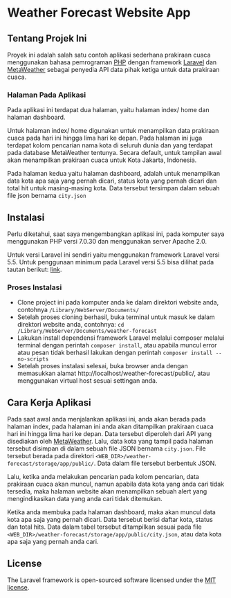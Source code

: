 # Weather Forecast Website App #

## Tentang Projek Ini ##
Proyek ini adalah salah satu contoh aplikasi sederhana prakiraan cuaca menggunakan bahasa pemrograman [PHP](https://secure.php.net/) dengan framework [Laravel](https://laravel.com/) dan [MetaWeather](https://www.metaweather.com) sebagai penyedia API data pihak ketiga untuk data prakiraan cuaca.

### Halaman Pada Aplikasi ###
Pada aplikasi ini terdapat dua halaman, yaitu halaman index/ home dan halaman dashboard.

Untuk halaman index/ home digunakan untuk menampilkan data prakiraan cuaca pada hari ini hingga lima hari ke depan. Pada halaman ini juga terdapat kolom pencarian nama kota di seluruh dunia dan yang terdapat pada database MetaWeather tentunya. Secara default, untuk tampilan awal akan menampilkan prakiraan cuaca untuk Kota Jakarta, Indonesia.

Pada halaman kedua yaitu halaman dashboard, adalah untuk menampilkan data kota apa saja yang pernah dicari, status kota yang pernah dicari dan total hit untuk masing-masing kota. Data tersebut tersimpan dalam sebuah file json bernama `city.json`

## Instalasi ##
Perlu diketahui, saat saya mengembangkan aplikasi ini, pada komputer saya menggunakan PHP versi 7.0.30 dan menggunakan server Apache 2.0.

Untuk versi Laravel ini sendiri yaitu menggunakan framework Laravel versi 5.5. Untuk penggunaan minimum pada Laravel versi 5.5 bisa dilihat pada tautan berikut: [link](https://laravel.com/docs/5.5/#installation).

### Proses Instalasi ###
* Clone project ini pada komputer anda ke dalam direktori website anda, contohnya `/Library/WebServer/Documents/`
* Setelah proses cloning berhasil, buka terminal untuk masuk ke dalam direktori website anda, contohnya: `cd /Library/WebServer/Documents/weather-forecast`
* Lakukan install dependensi framework Laravel melalui composer melalui terminal dengan perintah `composer install`, atau apabila muncul error atau pesan tidak berhasil lakukan dengan perintah `composer install --no-scripts`
* Setelah proses instalasi selesai, buka browser anda dengan memasukkan alamat http://localhost/weather-forecast/public/, atau menggunakan virtual host sesuai settingan anda.

## Cara Kerja Aplikasi ##
Pada saat awal anda menjalankan aplikasi ini, anda akan berada pada halaman index, pada halaman ini anda akan ditampilkan prakiraan cuaca hari ini hingga lima hari ke depan. Data tersebut diperoleh dari API yang disediakan oleh [MetaWeather](https://www.metaweather.com/api/). Lalu, data kota yang tampil pada halaman tersebut disimpan di dalam sebuah file JSON bernama `city.json`. File tersebut berada pada direktori `<WEB_DIR>/weather-forecast/storage/app/public/`. Data dalam file tersebut berbentuk JSON.

Lalu, ketika anda melakukan pencarian pada kolom pencarian, data prakiraan cuaca akan muncul, namun apabila data kota yang anda cari tidak tersedia, maka halaman website akan menampilkan sebuah alert yang mengindikasikan data yang anda cari tidak ditemukan.

Ketika anda membuka pada halaman dashboard, maka akan muncul data kota apa saja yang pernah dicari. Data tersebut berisi daftar kota, status dan total hits. Data dalam tabel tersebut ditampilkan sesuai pada file `<WEB_DIR>/weather-forecast/storage/app/public/city.json`, atau data kota apa saja yang pernah anda cari.

## License

The Laravel framework is open-sourced software licensed under the [MIT license](https://opensource.org/licenses/MIT).
